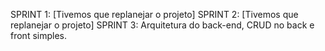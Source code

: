 SPRINT 1: [Tivemos que replanejar o projeto]
SPRINT 2: [Tivemos que replanejar o projeto]
SPRINT 3: Arquitetura do back-end, CRUD no back e front simples.
